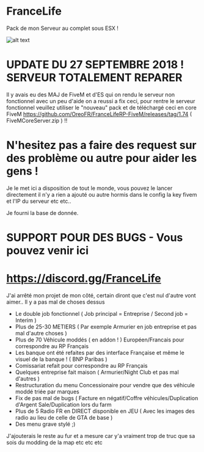 # FranceLife
Pack de mon Serveur au complet sous ESX !

![alt text](https://image.noelshack.com/fichiers/2018/31/4/1533164803-france-life-rp.png)

# UPDATE DU 27 SEPTEMBRE 2018 ! SERVEUR TOTALEMENT REPARER
Il y avais eu des MAJ de FiveM et d'ES qui on rendu le serveur non fonctionnel
avec un peu d'aide on a reussi a fix ceci, pour rentre le serveur fonctionnel
veuillez utiliser le "nouveau" pack et de téléchargé ceci en core FiveM
https://github.com/OreoFR/FranceLifeRP-FiveM/releases/tag/1.74 ( FiveMCoreServer.zip ) !!

# N'hesitez pas a faire des request sur des problème ou autre pour aider les gens !

Je le met ici a disposition de tout le monde, vous pouvez le lancer directement il n'y a rien a ajouté ou autre hormis dans le config la key fivem et l'IP du serveur etc etc..

Je fourni la base de donnée.

# SUPPORT POUR DES BUGS - Vous pouvez venir ici 
# https://discord.gg/FranceLife

J'ai arrêté mon projet de mon côté, certain diront que c'est nul d'autre vont aimer.. Il y a pas mal de choses dessus 

- Le double job fonctionnel ( Job principal = Entreprise / Second job = Interim )
- Plus de 25-30 METIERS ( Par exemple Armurier en job entreprise et pas mal d'autre choses )
- Plus de 70 Véhicule moddés ( en addon ! ) Européen/Francais pour correspondre au RP Français
- Les banque ont été refaites par des interface Française et même le visuel de la banque ! ( BNP Paribas )
- Comissariat refait pour correspondre au RP Français
- Quelques entreprise fait maison ( Armurier/Night Club et pas mal d'autres )
- Restructuration du menu Concessionaire pour vendre que des véhicule moddé triée par marques
- Fix de pas mal de bugs ( Facture en négatif/Coffre véhicules/Duplication d'Argent Sale/Duplication lors du farm
- Plus de 5 Radio FR en DIRECT disponible en JEU ( Avec les images des radio au lieu de celle de GTA de base )
- Des menu grave stylé ;)

J'ajouterais le reste au fur et a mesure car y'a vraiment trop de truc que sa sois du modding de la map etc etc etc
